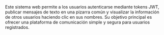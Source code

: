 Este sistema web permite a los usuarios autenticarse mediante tokens JWT, publicar mensajes de texto en una pizarra común y visualizar la información de otros usuarios haciendo clic en sus nombres. Su objetivo principal es ofrecer una plataforma de comunicación simple y segura para usuarios registrados.
